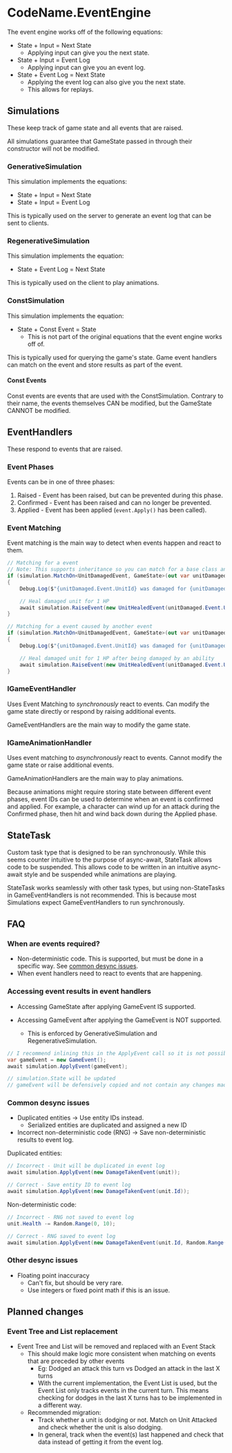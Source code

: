 # CodeName.EventEngine

The event engine works off of the following equations:
- State + Input = Next State
  - Applying input can give you the next state.
- State + Input = Event Log
  - Applying input can give you an event log.
- State + Event Log = Next State
    - Applying the event log can also give you the next state.
    - This allows for replays.

## Simulations

These keep track of game state and all events that are raised.

All simulations guarantee that GameState passed in through their constructor will not be modified.

### GenerativeSimulation

This simulation implements the equations:
- State + Input = Next State
- State + Input = Event Log

This is typically used on the server to generate an event log that can be sent to clients.

### RegenerativeSimulation

This simulation implements the equation:
- State + Event Log = Next State

This is typically used on the client to play animations.

### ConstSimulation

This simulation implements the equation:
- State + Const Event = State
  - This is not part of the original equations that the event engine works off of.

This is typically used for querying the game's state. Game event handlers can match on the event and store results as part of the event.

#### Const Events

Const events are events that are used with the ConstSimulation.
Contrary to their name, the events themselves CAN be modified, but the GameState CANNOT be modified.

## EventHandlers

These respond to events that are raised.

### Event Phases

Events can be in one of three phases:
1. Raised - Event has been raised, but can be prevented during this phase.
2. Confirmed - Event has been raised and can no longer be prevented.
3. Applied - Event has been applied (`event.Apply()` has been called).

### Event Matching

Event matching is the main way to detect when events happen and react to them.

```cs
// Matching for a event
// Note: This supports inheritance so you can match for a base class and be notified of all subclasses of that class
if (simulation.MatchOn<UnitDamagedEvent, GameState>(out var unitDamaged))
{
    Debug.Log($"{unitDamaged.Event.UnitId} was damaged for {unitDamaged.Event.Damage} damage");

    // Heal damaged unit for 1 HP
    await simulation.RaiseEvent(new UnitHealedEvent(unitDamaged.Event.UnitId, 1));
}

// Matching for a event caused by another event
if (simulation.MatchOn<UnitDamagedEvent, GameState>(out var unitDamaged).CausedBy<UnitUsedAbilityEvent, GameState>())
{
    Debug.Log($"{unitDamaged.Event.UnitId} was damaged for {unitDamaged.Event.Damage} damage by an ability");

    // Heal damaged unit for 1 HP after being damaged by an ability
    await simulation.RaiseEvent(new UnitHealedEvent(unitDamaged.Event.UnitId, 1));
}
```

### IGameEventHandler

Uses Event Matching to _synchronously_ react to events. Can modify the game state directly or respond by raising additional events.

GameEventHandlers are the main way to modify the game state.

### IGameAnimationHandler

Uses event matching to _asynchronously_ react to events. Cannot modify the game state or raise additional events.

GameAnimationHandlers are the main way to play animations.

Because animations might require storing state between different event phases, event IDs can be used to determine when an event is confirmed and applied. For example, a character can wind up for an attack during the Confirmed phase, then hit and wind back down during the Applied phase.

## StateTask

Custom task type that is designed to be ran synchronously. While this seems counter intuitive to the purpose of async-await, StateTask allows code to be suspended. This allows code to be written in an intuitive async-await style and be suspended while animations are playing.

StateTask works seamlessly with other task types, but using non-StateTasks in GameEventHandlers is not recommended. This is because most Simulations expect GameEventHandlers to run synchronously.

## FAQ

### When are events required?

- Non-deterministic code. This is supported, but must be done in a specific way. See [common desync issues](#common-desync-issues).
- When event handlers need to react to events that are happening.

### Accessing event results in event handlers

- Accessing GameState after applying GameEvent IS supported.

- Accessing GameEvent after applying the GameEvent is NOT supported.
  - This is enforced by GenerativeSimulation and RegenerativeSimulation.

```cs
// I recommend inlining this in the ApplyEvent call so it is not possible to access gameEvent
var gameEvent = new GameEvent();
await simulation.ApplyEvent(gameEvent);

// simulation.State will be updated
// gameEvent will be defensively copied and not contain any changes made to the event
```

### Common desync issues

- Duplicated entities -> Use entity IDs instead.
  - Serialized entities are duplicated and assigned a new ID
- Incorrect non-deterministic code (RNG) -> Save non-deterministic results to event log.

Duplicated entities:
```cs
// Incorrect - Unit will be duplicated in event log
await simulation.ApplyEvent(new DamageTakenEvent(unit));

// Correct - Save entity ID to event log
await simulation.ApplyEvent(new DamageTakenEvent(unit.Id));
```

Non-deterministic code:
```cs
// Incorrect - RNG not saved to event log
unit.Health -= Random.Range(0, 10);

// Correct - RNG saved to event log
await simulation.ApplyEvent(new DamageTakenEvent(unit.Id, Random.Range(0, 10)));
```

### Other desync issues

- Floating point inaccuracy
  - Can't fix, but should be very rare.
  - Use integers or fixed point math if this is an issue.

## Planned changes

### Event Tree and List replacement

- Event Tree and List will be removed and replaced with an Event Stack
  - This should make logic more consistent when matching on events that are preceded by other events
    - Eg: Dodged an attack this turn vs Dodged an attack in the last X turns
    - With the current implementation, the Event List is used, but the Event List only tracks events in the current turn. This means checking for dodges in the last X turns has to be implemented in a different way.
  - Recommended migration:
    - Track whether a unit is dodging or not. Match on Unit Attacked and check whether the unit is also dodging.
    - In general, track when the event(s) last happened and check that data instead of getting it from the event log.
